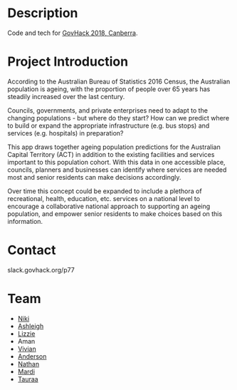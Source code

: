 # Description 
Code and tech for [GovHack 2018, Canberra](https://2018.hackerspace.govhack.org/events/canberra_australian_capital_territory).

# Project Introduction 
According to the Australian Bureau of Statistics 2016 Census, the Australian population is ageing, with the proportion of people over 65 years has steadily increased over the last century.

Councils, governments, and private enterprises need to adapt to the changing populations - but where do they start? How can we predict where to build or expand the appropriate infrastructure (e.g. bus stops) and services (e.g. hospitals) in preparation?

This app draws together ageing population predictions for the Australian Capital Territory (ACT) in addition to the existing facilities and services important to this population cohort. With this data in one accessible place, councils, planners and businesses can identify where services are needed most and senior residents can make decisions accordingly.

Over time this concept could be expanded to include a plethora of recreational, health, education, etc. services on a national level to encourage a collaborative national approach to supporting an ageing population, and empower senior residents to make choices based on this information.

# Contact
slack.govhack.org/p77

# Team
- [Niki](http://linkedin.com/in/nicole-sabel-176a35129)
- [Ashleigh](https://www.linkedin.com/in/ashleigh-blechynden-b0b718110/)
- [Lizzie]()
- Aman
- [Vivian](https://www.linkedin.com/in/vivian-chan-536734102/)
- [Anderson](https://au.linkedin.com/in/anderson-cheung-0b766956)
- [Nathan](nryanicus@gmail.com)
- [Mardi](https://ma-al.github.io)
- [Tauraa](http://linkedin.com/in/tauraa-exham-355733143)
